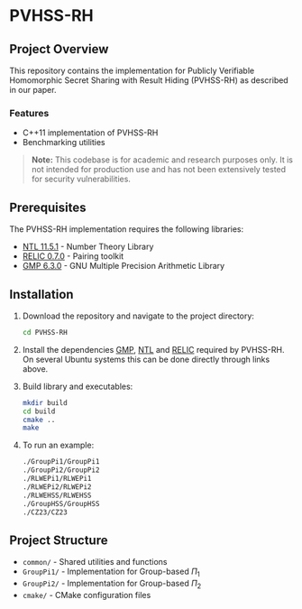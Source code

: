 # PVHSS-RH

## Project Overview
This repository contains the implementation for Publicly Verifiable Homomorphic Secret Sharing with Result Hiding (PVHSS-RH) as described in our paper. 


### Features
- C++11 implementation of PVHSS-RH
- Benchmarking utilities

> **Note:** This codebase is for academic and research purposes only. It is not intended for production use and has not been extensively tested for security vulnerabilities.

## Prerequisites
The PVHSS-RH implementation requires the following libraries:
- [NTL 11.5.1](https://libntl.org/) - Number Theory Library
- [RELIC 0.7.0](https://github.com/relic-toolkit/relic) - Pairing toolkit
- [GMP 6.3.0](https://gmplib.org/) - GNU Multiple Precision Arithmetic Library

## Installation

1. Download the repository and navigate to the project directory:
    ```bash
    cd PVHSS-RH
    ```
2. Install the dependencies [GMP](https://gmplib.org/), [NTL](https://libntl.org/doc/tour-unix.html) and [RELIC](https://github.com/relic-toolkit/relic/wiki/Building) required by PVHSS-RH. On several Ubuntu systems this can be done directly through links above.

3. Build library and executables:
    ```bash
    mkdir build
    cd build
    cmake ..
    make
    ```
4. To run an example:
    ```bash
    ./GroupPi1/GroupPi1
    ./GroupPi2/GroupPi2
    ./RLWEPi1/RLWEPi1
    ./RLWEPi2/RLWEPi2
    ./RLWEHSS/RLWEHSS
    ./GroupHSS/GroupHSS
    ./CZ23/CZ23
    ```

## Project Structure
- `common/` - Shared utilities and functions
- `GroupPi1/` - Implementation for Group-based $\Pi_1$
- `GroupPi2/` - Implementation for Group-based $\Pi_2$
- `cmake/` - CMake configuration files